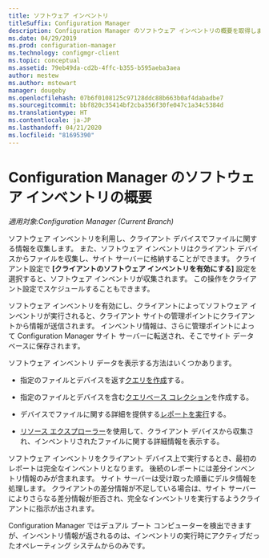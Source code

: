 ```yaml
---
title: ソフトウェア インベントリ
titleSuffix: Configuration Manager
description: Configuration Manager のソフトウェア インベントリの概要を取得します。
ms.date: 04/29/2019
ms.prod: configuration-manager
ms.technology: configmgr-client
ms.topic: conceptual
ms.assetid: 79eb49da-cd2b-4ffc-b355-b595aeba3aea
author: mestew
ms.author: mstewart
manager: dougeby
ms.openlocfilehash: 07b6f0108125c97128ddc88b663b0af4dabadbe7
ms.sourcegitcommit: bbf820c35414bf2cba356f30fe047c1a34c5384d
ms.translationtype: HT
ms.contentlocale: ja-JP
ms.lasthandoff: 04/21/2020
ms.locfileid: "81695390"
---
```

# <a name="introduction-to-software-inventory-in-configuration-manager"></a>Configuration Manager のソフトウェア インベントリの概要

*適用対象:Configuration Manager (Current Branch)*

ソフトウェア インベントリを利用し、クライアント デバイスでファイルに関する情報を収集します。 また、ソフトウェア インベントリはクライアント デバイスからファイルを収集し、サイト サーバーに格納することができます。 クライアント設定で **[クライアントのソフトウェア インベントリを有効にする]** 設定を選択すると、ソフトウェア インベントリが収集されます。 この操作をクライアント設定でスケジュールすることもできます。  

ソフトウェア インベントリを有効にし、クライアントによってソフトウェア インベントリが実行されると、クライアント サイトの管理ポイントにクライアントから情報が送信されます。 インベントリ情報は、さらに管理ポイントによって Configuration Manager サイト サーバーに転送され、そこでサイト データベースに保存されます。

 ソフトウェア インベントリ データを表示する方法はいくつかあります。  

- 指定のファイルとデバイスを返す[クエリを作成](../../../../core/servers/manage/create-queries.md)する。   

- 指定のファイルとデバイスを含む[クエリベース コレクション](../../../../core/clients/manage/collections/introduction-to-collections.md)を作成する。   

- デバイスでファイルに関する詳細を提供する[レポートを実行](../../../servers/manage/introduction-to-reporting.md)する。

- [リソース エクスプローラー](../../../../core/clients/manage/inventory/use-resource-explorer-to-view-software-inventory.md)を使用して、クライアント デバイスから収集され、インベントリされたファイルに関する詳細情報を表示する。   

 ソフトウェア インベントリをクライアント デバイス上で実行するとき、最初のレポートは完全なインベントリとなります。 後続のレポートには差分インベントリ情報のみが含まれます。 サイト サーバーは受け取った順番にデルタ情報を処理します。 クライアントの差分情報が不足している場合は、サイト サーバーによりさらなる差分情報が拒否され、完全なインベントリを実行するようクライアントに指示が出されます。  

 Configuration Manager ではデュアル ブート コンピューターを検出できますが、インベントリ情報が返されるのは、インベントリの実行時にアクティブだったオペレーティング システムからのみです。  
